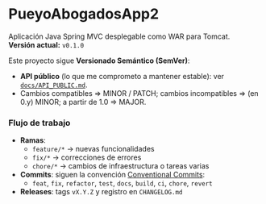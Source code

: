 # PueyoAbogadosApp2

Aplicación Java Spring MVC desplegable como WAR para Tomcat.  
**Versión actual:** `v0.1.0`

Este proyecto sigue **Versionado Semántico (SemVer)**:
- **API público** (lo que me comprometo a mantener estable): ver [`docs/API_PUBLIC.md`](./docs/API_PUBLIC.md).
- Cambios compatibles ⇒ MINOR / PATCH; cambios incompatibles ⇒ (en 0.y) MINOR; a partir de 1.0 ⇒ MAJOR.

### Flujo de trabajo
- **Ramas**:  
  - `feature/*` → nuevas funcionalidades  
  - `fix/*` → correcciones de errores  
  - `chore/*` → cambios de infraestructura o tareas varias
- **Commits**: siguen la convención [Conventional Commits](https://www.conventionalcommits.org/en/v1.0.0/):  
  - `feat`, `fix`, `refactor`, `test`, `docs`, `build`, `ci`, `chore`, `revert`
- **Releases**: tags `vX.Y.Z` y registro en `CHANGELOG.md`

